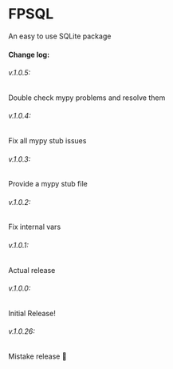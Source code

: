 # FPSQL
An easy to use SQLite package
#### Change log:
###### v.1.0.5:
Double check mypy problems and resolve them
###### v.1.0.4:
Fix all mypy stub issues
###### v.1.0.3:
Provide a mypy stub file
###### v.1.0.2:
Fix internal vars
###### v.1.0.1:
Actual release
###### v.1.0.0:
Initial Release!
###### v.1.0.26:
Mistake release :facepalm: